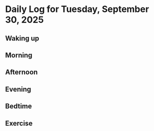 # Daily Log for Tuesday, September 30, 2025

## Waking up

## Morning

## Afternoon

## Evening

## Bedtime

## Exercise
